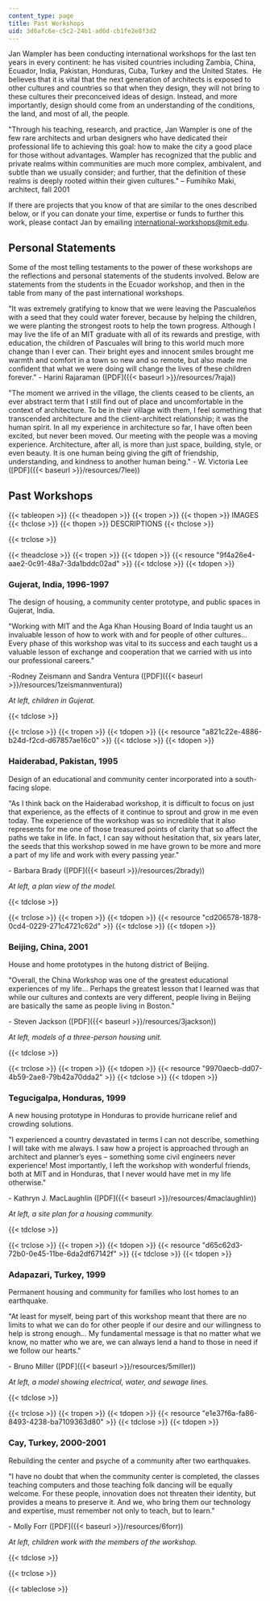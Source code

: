 ```yaml
---
content_type: page
title: Past Workshops
uid: 3d6afc6e-c5c2-24b1-ad6d-cb1fe2e8f3d2
---
```


Jan Wampler has been conducting international workshops for the last ten years in every continent: he has visited countries including Zambia, China, Ecuador, India, Pakistan, Honduras, Cuba, Turkey and the United States.  He believes that it is vital that the next generation of architects is exposed to other cultures and countries so that when they design, they will not bring to these cultures their preconceived ideas of design. Instead, and more importantly, design should come from an understanding of the conditions, the land, and most of all, the people.

"Through his teaching, research, and practice, Jan Wampler is one of the few rare architects and urban designers who have dedicated their professional life to achieving this goal: how to make the city a good place for those without advantages. Wampler has recognized that the public and private realms within communities are much more complex, ambivalent, and subtle than we usually consider; and further, that the definition of these realms is deeply rooted within their given cultures." – Fumihiko Maki, architect, fall 2001

If there are projects that you know of that are similar to the ones described below, or if you can donate your time, expertise or funds to further this work, please contact Jan by emailing [international-workshops@mit.edu](mailto:international-workshops@mit.edu).

Personal Statements
-------------------

Some of the most telling testaments to the power of these workshops are the reflections and personal statements of the students involved. Below are statements from the students in the Ecuador workshop, and then in the table from many of the past international workshops.

"It was extremely gratifying to know that we were leaving the Pascualeños with a seed that they could water forever, because by helping the children, we were planting the strongest roots to help the town progress. Although I may live the life of an MIT graduate with all of its rewards and prestige, with education, the children of Pascuales will bring to this world much more change than I ever can. Their bright eyes and innocent smiles brought me warmth and comfort in a town so new and so remote, but also made me confident that what we were doing will change the lives of these children forever." - Harini Rajaraman ([PDF]({{< baseurl >}}/resources/7raja))

"The moment we arrived in the village, the clients ceased to be clients, an ever abstract term that I still find out of place and uncomfortable in the context of architecture. To be in their village with them, I feel something that transcended architecture and the client-architect relationship; it was the human spirit. In all my experience in architecture so far, I have often been excited, but never been moved. Our meeting with the people was a moving experience. Architecture, after all, is more than just space, building, style, or even beauty. It is one human being giving the gift of friendship, understanding, and kindness to another human being." - W. Victoria Lee ([PDF]({{< baseurl >}}/resources/7lee))

Past Workshops
--------------

{{< tableopen >}}
{{< theadopen >}}
{{< tropen >}}
{{< thopen >}}
IMAGES
{{< thclose >}}
{{< thopen >}}
DESCRIPTIONS
{{< thclose >}}

{{< trclose >}}

{{< theadclose >}}
{{< tropen >}}
{{< tdopen >}}
{{< resource "9f4a26e4-aae2-0c91-48a7-3da1bddc02ad" >}}
{{< tdclose >}}
{{< tdopen >}}


### Gujerat, India, 1996-1997

The design of housing, a community center prototype, and public spaces in Gujerat, India.

"Working with MIT and the Aga Khan Housing Board of India taught us an invaluable lesson of how to work with and for people of other cultures... Every phase of this workshop was vital to its success and each taught us a valuable lesson of exchange and cooperation that we carried with us into our professional careers."

\-Rodney Zeismann and Sandra Ventura ([PDF]({{< baseurl >}}/resources/1zeismannventura))

_At left, children in Gujerat._


{{< tdclose >}}

{{< trclose >}}
{{< tropen >}}
{{< tdopen >}}
{{< resource "a821c22e-4886-b24d-f2cd-d67857ae16c0" >}}
{{< tdclose >}}
{{< tdopen >}}


### Haiderabad, Pakistan, 1995

Design of an educational and community center incorporated into a south-facing slope.

"As I think back on the Haiderabad workshop, it is difficult to focus on just that experience, as the effects of it continue to sprout and grow in me even today. The experience of the workshop was so incredible that it also represents for me one of those treasured points of clarity that so affect the paths we take in life. In fact, I can say without hesitation that, six years later, the seeds that this workshop sowed in me have grown to be more and more a part of my life and work with every passing year."

\- Barbara Brady ([PDF]({{< baseurl >}}/resources/2brady))

_At left, a plan view of the model._


{{< tdclose >}}

{{< trclose >}}
{{< tropen >}}
{{< tdopen >}}
{{< resource "cd206578-1878-0cd4-0229-271c4721c62d" >}}
{{< tdclose >}}
{{< tdopen >}}


### Beijing, China, 2001

House and home prototypes in the hutong district of Beijing.

"Overall, the China Workshop was one of the greatest educational experiences of my life... Perhaps the greatest lesson that I learned was that while our cultures and contexts are very different, people living in Beijing are basically the same as people living in Boston."

\- Steven Jackson ([PDF]({{< baseurl >}}/resources/3jackson))

_At left, models of a three-person housing unit._


{{< tdclose >}}

{{< trclose >}}
{{< tropen >}}
{{< tdopen >}}
{{< resource "9970aecb-dd07-4b59-2ae8-79b42a70dda2" >}}
{{< tdclose >}}
{{< tdopen >}}


### Tegucigalpa, Honduras, 1999

A new housing prototype in Honduras to provide hurricane relief and crowding solutions.

"I experienced a country devastated in terms I can not describe, something I will take with me always. I saw how a project is approached through an architect and planner’s eyes – something some civil engineers never experience! Most importantly, I left the workshop with wonderful friends, both at MIT and in Honduras, that I never would have met in my life otherwise."

\- Kathryn J. MacLaughlin ([PDF]({{< baseurl >}}/resources/4maclaughlin))

_At left, a site plan for a housing community._


{{< tdclose >}}

{{< trclose >}}
{{< tropen >}}
{{< tdopen >}}
{{< resource "d65c62d3-72b0-0e45-11be-6da2df67142f" >}}
{{< tdclose >}}
{{< tdopen >}}


### Adapazari, Turkey, 1999

Permanent housing and community for families who lost homes to an earthquake.

"At least for myself, being part of this workshop meant that there are no limits to what we can do for other people if our desire and our willingness to help is strong enough... My fundamental message is that no matter what we know, no matter who we are, we can always lend a hand to those in need if we follow our hearts."

\- Bruno Miller ([PDF]({{< baseurl >}}/resources/5miller))

_At left, a model showing electrical, water, and sewage lines._


{{< tdclose >}}

{{< trclose >}}
{{< tropen >}}
{{< tdopen >}}
{{< resource "e1e37f6a-fa86-8493-4238-ba7109363d80" >}}
{{< tdclose >}}
{{< tdopen >}}


### Cay, Turkey, 2000-2001

Rebuilding the center and psyche of a community after two earthquakes.

"I have no doubt that when the community center is completed, the classes teaching computers and those teaching folk dancing will be equally welcome. For these people, innovation does not threaten their identity, but provides a means to preserve it. And we, who bring them our technology and expertise, must remember not only to teach, but to learn."

\- Molly Forr ([PDF]({{< baseurl >}}/resources/6forr))

_At left, children work with the members of the workshop._


{{< tdclose >}}

{{< trclose >}}

{{< tableclose >}}